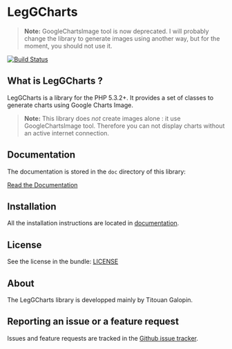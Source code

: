 LegGCharts
===========

> **Note:** GoogleChartsImage tool is now deprecated. I will probably change the library to generate
> images using another way, but for the moment, you should not use it.

[![Build Status](https://travis-ci.org/tgalopin/LegGoogleCharts.png?branch=master)](https://travis-ci.org/tgalopin/LegGoogleCharts)

What is LegGCharts ?
---------------------

LegGCharts is a library for the PHP 5.3.2+. It provides a set of classes to generate charts using
Google Charts Image.

> **Note:** This library does *not* create images alone : it use GoogleChartsImage tool.
> Therefore you can not display charts without an active internet connection.

Documentation
-------------

The documentation is stored in the `doc` directory of this library:

[Read the Documentation](doc)

Installation
------------

All the installation instructions are located in [documentation](doc).

License
-------

See the license in the bundle: [LICENSE](LICENSE.md)

About
-----

The LegGCharts library is developped mainly by Titouan Galopin.

Reporting an issue or a feature request
---------------------------------------

Issues and feature requests are tracked in the [Github issue tracker](issues).